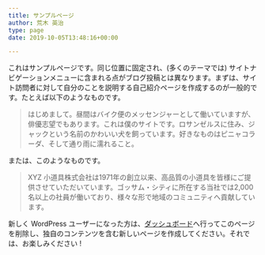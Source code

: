 ```yaml
---
title: サンプルページ
author: 荒木 英治
type: page
date: 2019-10-05T13:48:16+00:00

---
```

これはサンプルページです。同じ位置に固定され、(多くのテーマでは) サイトナビゲーションメニューに含まれる点がブログ投稿とは異なります。まずは、サイト訪問者に対して自分のことを説明する自己紹介ページを作成するのが一般的です。たとえば以下のようなものです。

<blockquote class="wp-block-quote">
  <p>
    はじめまして。昼間はバイク便のメッセンジャーとして働いていますが、俳優志望でもあります。これは僕のサイトです。ロサンゼルスに住み、ジャックという名前のかわいい犬を飼っています。好きなものはピニャコラーダ、そして通り雨に濡れること。
  </p>
</blockquote>

または、このようなものです。

<blockquote class="wp-block-quote">
  <p>
    XYZ 小道具株式会社は1971年の創立以来、高品質の小道具を皆様にご提供させていただいています。ゴッサム・シティに所在する当社では2,000名以上の社員が働いており、様々な形で地域のコミュニティへ貢献しています。
  </p>
</blockquote>

新しく WordPress ユーザーになった方は、[ダッシュボード][1]へ行ってこのページを削除し、独自のコンテンツを含む新しいページを作成してください。それでは、お楽しみください !

 [1]: https://lei202.com/novels/wp-admin/